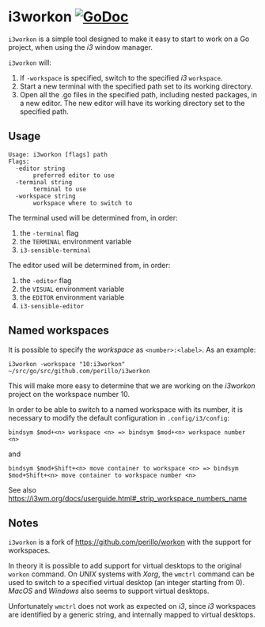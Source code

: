 # i3workon [![GoDoc](https://godoc.org/github.com/perillo/i3workon?status.svg)](http://godoc.org/github.com/perillo/i3workon)

`i3workon` is a simple tool designed to make it easy to start to work on a Go
project, when using the *i3* window manager.

`i3workon` will:

 1. If `-workspace` is specified, switch to the specified *i3* `workspace`.
 2. Start a new terminal with the specified path set to its working directory.
 3. Open all the .go files in the specified path, including nested packages, in
    a new editor.  The new editor will have its working directory set to the
    specified path.

## Usage

    Usage: i3workon [flags] path
    Flags:
      -editor string
           preferred editor to use
      -terminal string
           terminal to use
      -workspace string
           workspace where to switch to

The terminal used will be determined from, in order:

 1. the `-terminal` flag
 2. the `TERMINAL` environment variable
 3. `i3-sensible-terminal`

The editor used will be determined from, in order:

 1. the `-editor` flag
 2. the `VISUAL` environment variable
 3. the `EDITOR` environment variable
 4. `i3-sensible-editor`

## Named workspaces

It is possible to specify the *workspace* as `<number>:<label>`.  As an
example:

  ```
  i3workon -workspace "10:i3workon" ~/src/go/src/github.com/perillo/i3workon
  ```

This will make more easy to determine that we are working on the *i3workon*
project on the workspace number 10.

In order to be able to switch to a named workspace with its number, it is
necessary to modify the default configuration in `.config/i3/config`:

  ```
  bindsym $mod+<n> workspace <n> => bindsym $mod+<n> workspace number <n>
  ```
  and
  ```
  bindsym $mod+Shift+<n> move container to workspace <n> => bindsym $mod+Shift+<n> move container to workspace number <n>
  ```

See also https://i3wm.org/docs/userguide.html#_strip_workspace_numbers_name

## Notes

`i3workon` is a fork of https://github.com/perillo/workon with the support for
workspaces.

In theory it is possible to add support for virtual desktops to the original
`workon` command.  On *UNIX* systems with *Xorg*, the `wmctrl` command can be
used to switch to a specified virtual desktop (an integer starting from 0).
*MacOS* and *Windows* also seems to support virtual desktops.

Unfortunately `wmctrl` does not work as expected on *i3*, since *i3* workspaces
are identified by a generic string, and internally mapped to virtual desktops.
